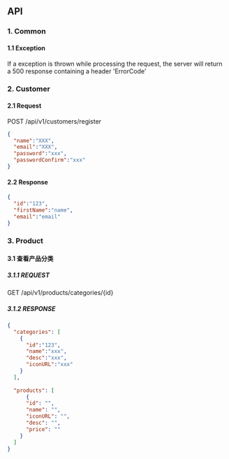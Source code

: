 ## API
### 1. Common
#### 1.1 Exception
If a exception is thrown while processing the request, the server will return a 500 response containing a header 'ErrorCode'

### 2. Customer

#### 2.1 Request
POST /api/v1/customers/register
```json
{
  "name":"XXX",
  "email":"XXX",
  "password":"xxx",
  "passwordConfirm":"xxx"
}
```
#### 2.2 Response
```json
{
  "id":"123",
  "firstName":"name",
  "email":"email"
}
```

### 3. Product
#### 3.1 查看产品分类
##### 3.1.1 REQUEST
GET /api/v1/products/categories/{id}
##### 3.1.2 RESPONSE
```json
{
  "categories": [
    {
      "id":"123",
      "name":"xxx",
      "desc":"xxx",
      "iconURL":"xxx"
    }
  ],
  
  "products": [
	  {
      "id": "",
      "name": "",
      "iconURL": "",
      "desc": "",
      "price": ""
    }
  ]
}
```

